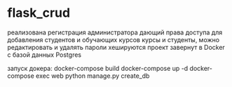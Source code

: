 # flask_crud
реализована регистрация администратора дающий права доступа для добавления студентов и обучающих курсов
курсы и студенты, можно редактировать и удалять
пароли хешируются 
проект завернут в Docker с базой данных Postgres

запуск докера:
docker-compose build
docker-compose up -d
docker-compose exec web python manage.py create_db
